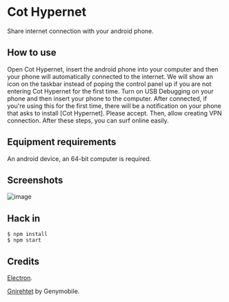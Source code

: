 ﻿# Cot Hypernet
Share internet connection with your android phone.
## How to use
Open Cot Hypernet, insert the android phone into your computer and then your phone will automatically connected to the internet. We will show an icon on the taskbar instead of poping the control panel up if you are not entering Cot Hypernet for the first time. Turn on USB Debugging on your phone and then insert your phone to the computer. After connected, if you're using this for the first time, there will be a notification on your phone that asks to install [Cot Hypernet]. Please accept. Then, allow creating VPN connection. After these steps, you can surf online easily.
## Equipment requirements
An android device, an 64-bit computer is required.
## Screenshots
![image](https://raw.fastgit.org/zjx2007/CHY_Cot-Hypernet/main/Screenshot1.png)
## Hack in
```
$ npm install  
$ npm start
```
## Credits
[Electron](https://github.com/electron/electron "Electron").

[Gnirehtet](https://github.com/Genymobile/gnirehtet "Gnirehtet") by Genymobile.
